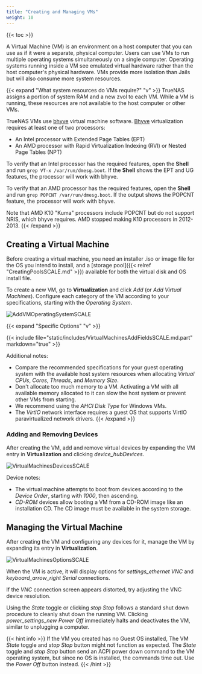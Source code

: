 ```yaml
---
title: "Creating and Managing VMs"
weight: 10
---
```


{{< toc >}}

A Virtual Machine (VM) is an environment on a host computer that you can use as if it were a separate, physical computer.
Users can use VMs to run multiple operating systems simultaneously on a single computer.
Operating systems running inside a VM see emulated virtual hardware rather than the host computer's physical hardware.
VMs provide more isolation than Jails but will also consume more system resources.

{{< expand "What system resources do VMs require?" "v" >}}
TrueNAS assigns a portion of system RAM and a new zvol to each VM.
While a VM is running, these resources are not available to the host computer or other VMs.

TrueNAS VMs use [bhyve](https://bhyve.org/) virtual machine software.
[Bhyve](https://bhyve.org/) virtualization requires at least one of two processors: 

* An Intel processor with Extended Page Tables (EPT) 
* An AMD processor with Rapid Virtualization Indexing (RVI) or Nested Page Tables (NPT)

To verify that an Intel processor has the required features, open the **Shell** and run `grep VT-x /var/run/dmesg.boot`.
If the **Shell** shows the EPT and UG features, the processor will work with bhyve.

To verify that an AMD processor has the required features, open the **Shell** and run `grep POPCNT /var/run/dmesg.boot`.
If the output shows the POPCNT feature, the processor will work with bhyve.

Note that AMD K10 "Kuma" processors include POPCNT but do not support NRIS, which bhyve requires.
AMD stopped making K10 processors in 2012-2013.
{{< /expand >}}

## Creating a Virtual Machine

Before creating a virtual machine, you need an installer <file>.iso</file> or image file for the OS you intend to install, and a [storage pool]({{< relref "CreatingPoolsSCALE.md" >}}) available for both the virtual disk and OS install file.

To create a new VM, go to **Virtualization** and click *Add* (or *Add Virtual Machines*).
Configure each category of the VM according to your specifications, starting with the *Operating System*.

![AddVMOperatingSystemSCALE](/images/SCALE/AddVMOperatingSystemSCALE.png "VM Add: OS")

{{< expand "Specific Options" "v" >}}

{{< include file="static/includes/VirtualMachinesAddFieldsSCALE.md.part" markdown="true" >}}

Additional notes:

* Compare the recommended specifications for your guest operating system with the available host system resources when allocating *Virtual CPUs*, *Cores*, *Threads*, and *Memory Size*.
* Don't allocate too much memory to a VM.
  Activating a VM with all available memory allocated to it can slow the host system or prevent other VMs from starting.
* We recommend using the *AHCI* *Disk Type* for Windows VMs.
* The *VirtIO* network interface requires a guest OS that supports VirtIO paravirtualized network drivers.
{{< /expand >}}

### Adding and Removing Devices

After creating the VM, add and remove virtual devices by expanding the VM entry in **Virtualization** and clicking <i class="material-icons" aria-hidden="true" title="Devices">device_hub</i>*Devices*.

![VirtualMachinesDevicesSCALE](/images/SCALE/VirtualMachinesDevicesSCALE.png "VM Devices")

Device notes:

* The virtual machine attempts to boot from devices according to the *Device Order*, starting with *1000*, then ascending.
* *CD-ROM* devices allow booting a VM from a CD-ROM image like an installation CD.
  The CD image must be available in the system storage.

## Managing the Virtual Machine

After creating the VM and configuring any devices for it, manage the VM by expanding its entry in **Virtualization**.

![VirtualMachinesOptionsSCALE](/images/SCALE/VirtualMachinesOptionsSCALE.png "VM Options")

When the VM is active, it will display options for <i class="material-icons" aria-hidden="true" title="VNC">settings_ethernet</i> *VNC* and <i class="material-icons" aria-hidden="true" title="Serial">keyboard_arrow_right</i> *Serial* connections.

If the *VNC* connection screen appears distorted, try adjusting the VNC device resolution.

Using the *State* toggle or clicking <i class="material-icons" aria-hidden="true" title="Stop Button">stop</i> *Stop* follows a standard shut down procedure to cleanly shut down the running VM.
Clicking <i class="material-icons" aria-hidden="true" title="Power Off Button">power_settings_new</i> *Power Off* immediately halts and deactivates the VM, similar to unplugging a computer.

{{< hint info >}}
If the VM you created has no Guest OS installed, The VM *State* toggle and <i class="material-icons" aria-hidden="true" title="Stop Button">stop</i> *Stop* button might not function as expected.
The *State* toggle and <i class="material-icons" aria-hidden="true" title="Stop Button">stop</i> *Stop* button send an ACPI power down command to the VM operating system, but since no OS is installed, the commands time out.
Use the *Power Off* button instead.
{{< /hint >}}
